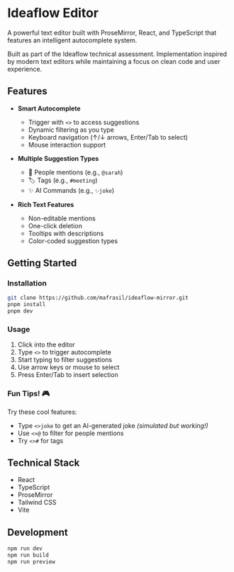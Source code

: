 # Ideaflow Editor

A powerful text editor built with ProseMirror, React, and TypeScript that features an intelligent autocomplete system.

Built as part of the Ideaflow technical assessment. Implementation inspired by modern text editors while maintaining a focus on clean code and user experience.

## Features

- **Smart Autocomplete**

  - Trigger with `<>` to access suggestions
  - Dynamic filtering as you type
  - Keyboard navigation (↑/↓ arrows, Enter/Tab to select)
  - Mouse interaction support

- **Multiple Suggestion Types**

  - 👤 People mentions (e.g., `@sarah`)
  - 🏷️ Tags (e.g., `#meeting`)
  - ✨ AI Commands (e.g., `✨joke`)

- **Rich Text Features**
  - Non-editable mentions
  - One-click deletion
  - Tooltips with descriptions
  - Color-coded suggestion types

## Getting Started

### Installation

```bash
git clone https://github.com/mafrasil/ideaflow-mirror.git
pnpm install
pnpm dev
```

### Usage

1. Click into the editor
2. Type `<>` to trigger autocomplete
3. Start typing to filter suggestions
4. Use arrow keys or mouse to select
5. Press Enter/Tab to insert selection

### Fun Tips! 🎮

Try these cool features:

- Type `<>joke` to get an AI-generated joke _(simulated but working!)_
- Use `<>@` to filter for people mentions
- Try `<>#` for tags

## Technical Stack

- React
- TypeScript
- ProseMirror
- Tailwind CSS
- Vite

## Development

```bash
npm run dev
npm run build
npm run preview
```

